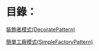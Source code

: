 
# **目錄：**

[裝飾者模式(DecoratePattern)](https://github.com/isdaniel/DesignPattern/tree/master/DesignPattern/DecoratePattern) 

[簡單工廠模式(SimpleFactoryPattern)](https://github.com/isdaniel/DesignPattern/tree/master/DesignPattern/SimpleFactory) 